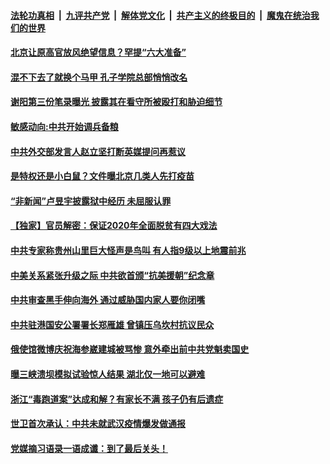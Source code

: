 ####  [法轮功真相](../../../../basic/blob/master/README.md?t=07042102) &nbsp;|&nbsp; [九评共产党](../../../../9ping.md/blob/master/README.md?t=07042102) &nbsp;|&nbsp; [解体党文化](../../../../jtdwh.md/blob/master/README.md?t=07042102)  &nbsp;|&nbsp; [共产主义的终极目的](../../../../gczydzjmd.md/blob/master/README.md?t=07042102) &nbsp;|&nbsp; [魔鬼在统治我们的世界](../../../../mgztzwmdsj.md/blob/master/README.md?t=07042102) 

#### [北京让原高官放风绝望信息？罕提“六大准备”](../pages/soh5/397333.md?t=07042102) 
#### [混不下去了就换个马甲 孔子学院总部悄悄改名](../pages/soh5/397288.md?t=07042102) 
#### [谢阳第三份笔录曝光 披露其在看守所被殴打和胁迫细节](../pages/soh5/397234.md?t=07042102) 
#### [敏感动向:中共开始调兵备粮](../pages/soh5/397228.md?t=07042102) 
#### [中共外交部发言人赵立坚打断英媒提问再惹议](../pages/soh5/397216.md?t=07042102) 
#### [是特权还是小白鼠？文件曝北京几类人先打疫苗](../pages/soh5/397204.md?t=07042102) 
#### [“非新闻”卢昱宇披露狱中经历 未屈服认罪](../pages/soh5/397171.md?t=07042102) 
#### [【独家】官员解密：保证2020年全面脱贫有四大戏法](../pages/soh5/397045.md?t=07042102) 
#### [中共专家称贵州山里巨大怪声是鸟叫 有人指9级以上地震前兆](../pages/soh5/397003.md?t=07042102) 
#### [中美关系紧张升级之际 中共欲首颁“抗美援朝”纪念章](../pages/soh5/396979.md?t=07042102) 
#### [中共审查黑手伸向海外 通过威胁国内家人要你闭嘴](../pages/soh5/396919.md?t=07042102) 
#### [中共驻港国安公署署长郑雁雄 曾镇压乌坎村抗议民众](../pages/soh5/396958.md?t=07042102) 
#### [俄使馆微博庆祝海参崴建城被骂惨 意外牵出前中共党魁卖国史](../pages/soh5/396874.md?t=07042102) 
#### [曝三峡溃坝模拟试验惊人结果 湖北仅一地可以避难](../pages/soh5/396883.md?t=07042102) 
#### [ 浙江“毒跑道案”达成和解？有家长不满  孩子仍有后遗症](../pages/soh5/396859.md?t=07042102) 
#### [世卫首次承认：中共未就武汉疫情爆发做通报](../pages/soh5/396805.md?t=07042102) 
#### [党媒摘习语录一语成谶：到了最后关头！](../pages/soh5/396856.md?t=07042102) 
